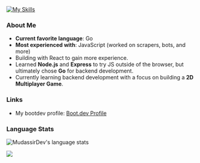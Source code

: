 [![My Skills](https://skillicons.dev/icons?i=go,git,py,js,html,css,neovim,vscode,linux,npm,nodejs,firebase,react,sqlite)](https://skillicons.dev)

### About Me
- **Current favorite language**: Go
- **Most experienced with**: JavaScript (worked on scrapers, bots, and more)
- Building with React to gain more experience.
- Learned **Node.js** and **Express** to try JS outside of the browser, but ultimately chose **Go** for backend development.
- Currently learning backend development with a focus on building a **2D Multiplayer Game**.

### Links
- My bootdev profile: [Boot.dev Profile](https://www.boot.dev/u/themudassirbilal)

### Language Stats
![MudassirDev's language stats](https://github-readme-stats.vercel.app/api/top-langs/?username=mudassirdev&layout=compact&theme=synthwave&langs_count=20)

<p align="left">
	<img src="https://raw.githubusercontent.com/catppuccin/catppuccin/main/assets/footers/gray0_ctp_on_line.svg?sanitize=true" />
</p>
